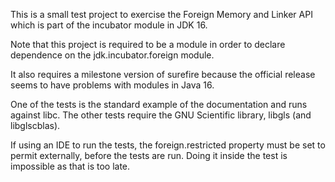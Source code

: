 This is a small test project to exercise the Foreign Memory and Linker API which is part of the incubator module in JDK 16.

Note that this project is required to be a module in order to declare dependence on the jdk.incubator.foreign module.

It also requires a milestone version of surefire because the official release seems to have problems with modules in Java 16.

One of the tests is the standard example of the documentation and runs against libc. The other tests require the GNU Scientific library, libgls (and libglscblas).

If using an IDE to run the tests, the foreign.restricted property must be set to permit externally, before the tests are run. Doing it inside the test is impossible as that is too late.
